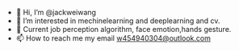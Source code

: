 - 👋 Hi, I’m @jackweiwang
- 👀 I’m interested in mechinelearning and deeplearning and cv.
- 🌱 Current job perception algorithm, face emotion,hands gesture.
- 📫 How to reach me my email w454940304@outlook.com

<!---
jackweiwang/jackweiwang is a ✨ special ✨ repository because its `README.md` (this file) appears on your GitHub profile.
You can click the Preview link to take a look at your changes.
--->
